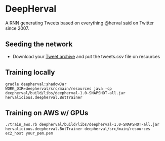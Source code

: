 # DeepHerval

A RNN generating Tweets based on everything @herval said on Twitter since 2007.


## Seeding the network

- Download your [Tweet archive](https://support.twitter.com/articles/20170160) and put the tweets.csv file on resources


## Training locally

```
gradle deepherval:shadowJar
WORK_DIR=deepherval/src/main/resources java -cp deepherval/build/libs/deepherval-1.0-SNAPSHOT-all.jar hervalicious.deepherval.BotTrainer
```


## Training on AWS w/ GPUs

```
./train_aws.rb deepherval/build/libs/deepherval-1.0-SNAPSHOT-all.jar hervalicious.deepherval.BotTrainer deepherval/src/main/resources ec2_host your_pem.pem
```